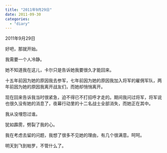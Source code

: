 ```yaml
---
title: "2011年9月29日"
date: 2011-09-30
categories: 
  - "diary"
---
```


2011年9月29日

好吧，那就开始。

我需要一个人冷静。

她不知道我在这儿，卡尔只是告诉她我要很久才能回来。

十五年前因为她的原因我去参军，七年前因为她的原因我加入将军的雇佣军队，两年前因为她的原因我离开战友们，而她却悄悄离开。

现在回来告诉我当时很紧急，迫不得已不打招呼才走的。期间我问过将军，将军说也很久没有她的消息了，夜幕行动里的十二名战士全部消失，而她正在其中。

我从没埋怨过谁。

犹如霹雳，劈裂了我的心。

我在考虑去留的问题，我想了很多不见她的理由，有几个很满意。呵呵。

明天到飞到帕罗，不管什么了。
